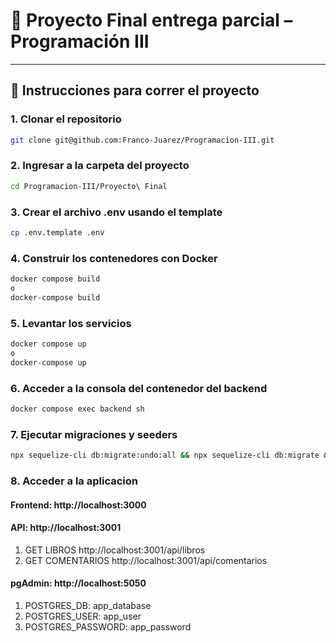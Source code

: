 # 📘 Proyecto Final entrega parcial – Programación III

---

## 🚀 Instrucciones para correr el proyecto

### 1. Clonar el repositorio

```bash
git clone git@github.com:Franco-Juarez/Programacion-III.git
```

### 2. Ingresar a la carpeta del proyecto

```bash
cd Programacion-III/Proyecto\ Final
```

### 3. Crear el archivo .env usando el template
```bash
cp .env.template .env
```

### 4. Construir los contenedores con Docker
```bash
docker compose build
o
docker-compose build
```
### 5. Levantar los servicios
```bash
docker compose up
o
docker-compose up
```
### 6. Acceder a la consola del contenedor del backend
```bash
docker compose exec backend sh
```
### 7. Ejecutar migraciones y seeders
```bash
npx sequelize-cli db:migrate:undo:all && npx sequelize-cli db:migrate && npx sequelize-cli db:seed:all
```

### 8. Acceder a la aplicacion

#### Frontend: http://localhost:3000
#### API: http://localhost:3001
1. GET LIBROS http://localhost:3001/api/libros
2. GET COMENTARIOS http://localhost:3001/api/comentarios
#### pgAdmin: http://localhost:5050
1.  POSTGRES_DB: app_database
2.  POSTGRES_USER: app_user
3.  POSTGRES_PASSWORD: app_password
